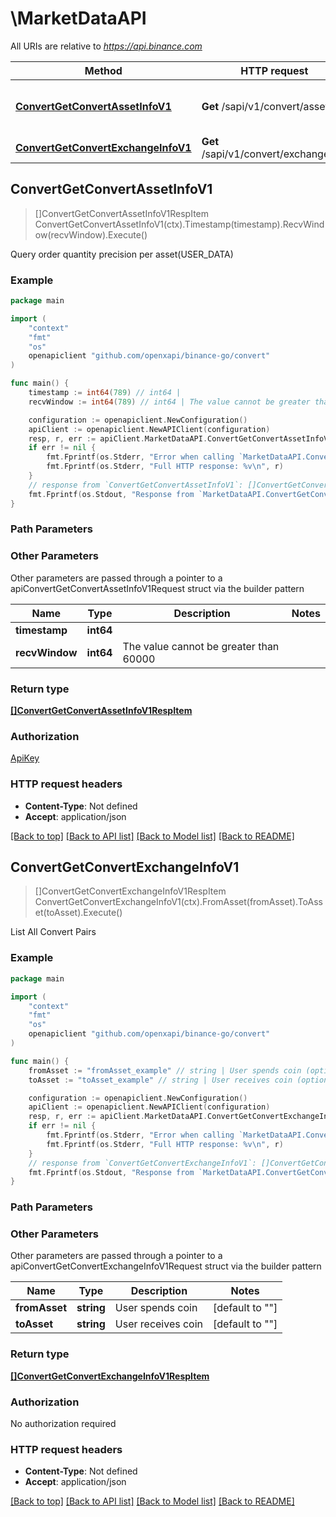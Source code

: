# \MarketDataAPI

All URIs are relative to *https://api.binance.com*

Method | HTTP request | Description
------------- | ------------- | -------------
[**ConvertGetConvertAssetInfoV1**](MarketDataAPI.md#ConvertGetConvertAssetInfoV1) | **Get** /sapi/v1/convert/assetInfo | Query order quantity precision per asset(USER_DATA)
[**ConvertGetConvertExchangeInfoV1**](MarketDataAPI.md#ConvertGetConvertExchangeInfoV1) | **Get** /sapi/v1/convert/exchangeInfo | List All Convert Pairs



## ConvertGetConvertAssetInfoV1

> []ConvertGetConvertAssetInfoV1RespItem ConvertGetConvertAssetInfoV1(ctx).Timestamp(timestamp).RecvWindow(recvWindow).Execute()

Query order quantity precision per asset(USER_DATA)



### Example

```go
package main

import (
	"context"
	"fmt"
	"os"
	openapiclient "github.com/openxapi/binance-go/convert"
)

func main() {
	timestamp := int64(789) // int64 | 
	recvWindow := int64(789) // int64 | The value cannot be greater than 60000 (optional)

	configuration := openapiclient.NewConfiguration()
	apiClient := openapiclient.NewAPIClient(configuration)
	resp, r, err := apiClient.MarketDataAPI.ConvertGetConvertAssetInfoV1(context.Background()).Timestamp(timestamp).RecvWindow(recvWindow).Execute()
	if err != nil {
		fmt.Fprintf(os.Stderr, "Error when calling `MarketDataAPI.ConvertGetConvertAssetInfoV1``: %v\n", err)
		fmt.Fprintf(os.Stderr, "Full HTTP response: %v\n", r)
	}
	// response from `ConvertGetConvertAssetInfoV1`: []ConvertGetConvertAssetInfoV1RespItem
	fmt.Fprintf(os.Stdout, "Response from `MarketDataAPI.ConvertGetConvertAssetInfoV1`: %v\n", resp)
}
```

### Path Parameters



### Other Parameters

Other parameters are passed through a pointer to a apiConvertGetConvertAssetInfoV1Request struct via the builder pattern


Name | Type | Description  | Notes
------------- | ------------- | ------------- | -------------
 **timestamp** | **int64** |  | 
 **recvWindow** | **int64** | The value cannot be greater than 60000 | 

### Return type

[**[]ConvertGetConvertAssetInfoV1RespItem**](ConvertGetConvertAssetInfoV1RespItem.md)

### Authorization

[ApiKey](../README.md#ApiKey)

### HTTP request headers

- **Content-Type**: Not defined
- **Accept**: application/json

[[Back to top]](#) [[Back to API list]](../README.md#documentation-for-api-endpoints)
[[Back to Model list]](../README.md#documentation-for-models)
[[Back to README]](../README.md)


## ConvertGetConvertExchangeInfoV1

> []ConvertGetConvertExchangeInfoV1RespItem ConvertGetConvertExchangeInfoV1(ctx).FromAsset(fromAsset).ToAsset(toAsset).Execute()

List All Convert Pairs



### Example

```go
package main

import (
	"context"
	"fmt"
	"os"
	openapiclient "github.com/openxapi/binance-go/convert"
)

func main() {
	fromAsset := "fromAsset_example" // string | User spends coin (optional) (default to "")
	toAsset := "toAsset_example" // string | User receives coin (optional) (default to "")

	configuration := openapiclient.NewConfiguration()
	apiClient := openapiclient.NewAPIClient(configuration)
	resp, r, err := apiClient.MarketDataAPI.ConvertGetConvertExchangeInfoV1(context.Background()).FromAsset(fromAsset).ToAsset(toAsset).Execute()
	if err != nil {
		fmt.Fprintf(os.Stderr, "Error when calling `MarketDataAPI.ConvertGetConvertExchangeInfoV1``: %v\n", err)
		fmt.Fprintf(os.Stderr, "Full HTTP response: %v\n", r)
	}
	// response from `ConvertGetConvertExchangeInfoV1`: []ConvertGetConvertExchangeInfoV1RespItem
	fmt.Fprintf(os.Stdout, "Response from `MarketDataAPI.ConvertGetConvertExchangeInfoV1`: %v\n", resp)
}
```

### Path Parameters



### Other Parameters

Other parameters are passed through a pointer to a apiConvertGetConvertExchangeInfoV1Request struct via the builder pattern


Name | Type | Description  | Notes
------------- | ------------- | ------------- | -------------
 **fromAsset** | **string** | User spends coin | [default to &quot;&quot;]
 **toAsset** | **string** | User receives coin | [default to &quot;&quot;]

### Return type

[**[]ConvertGetConvertExchangeInfoV1RespItem**](ConvertGetConvertExchangeInfoV1RespItem.md)

### Authorization

No authorization required

### HTTP request headers

- **Content-Type**: Not defined
- **Accept**: application/json

[[Back to top]](#) [[Back to API list]](../README.md#documentation-for-api-endpoints)
[[Back to Model list]](../README.md#documentation-for-models)
[[Back to README]](../README.md)

